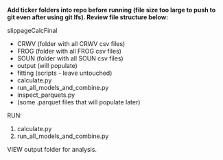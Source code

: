 **Add ticker folders into repo before running (file size too large to push to git even after using git lfs). Review file structure below:**

  slippageCalcFinal
  - CRWV (folder with all CRWV csv files)
  - FROG (folder with all FROG csv files)
  - SOUN (folder with all SOUN csv files)
  - output (will populate)
  - fitting (scripts - leave untouched)
  - calculate.py
  - run_all_models_and_combine.py
  - inspect_parquets.py
  - (some .parquet files that will populate later)

RUN:
  1. calculate.py
  2. run_all_models_and_combine.py

VIEW output folder for analysis.

